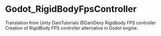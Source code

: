 # Godot_RigidBodyFpsController
Translation from Unity DaniTutorials @DaniDevy Rigidbody FPS controller
Creation of RigidBody FPS controller alternative in Godot engine.
